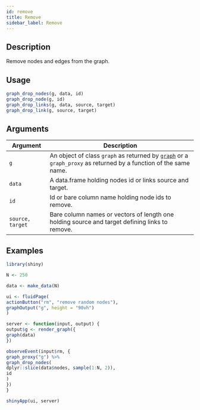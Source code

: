 ```yaml
---
id: remove
title: Remove
sidebar_label: Remove
---
```


## Description

Remove nodes and edges from the graph.


## Usage

```r
graph_drop_nodes(g, data, id)
graph_drop_node(g, id)
graph_drop_links(g, data, source, target)
graph_drop_link(g, source, target)
```


## Arguments

Argument      |Description
------------- |----------------
`g`     |     An object of class `graph` as returned by [`graph`](#graph) or a `graph_proxy`  as returned by a function of the same name.
`data`     |     A data.frame holding nodes id or links source and target.
`id`     |     Id or bare column name holding node ids to remove.
`source, target`     |     Bare column names or vectors of length one holding source and target defining links to remove.


## Examples

```r
library(shiny)

N <- 250

data <- make_data(N)

ui <- fluidPage(
actionButton("rm", "remove random nodes"),
graphOutput("g", height = "90vh")
)

server <- function(input, output) {
output$g <- render_graph({
graph(data)
})

observeEvent(input$rm, {
graph_proxy("g") %>%
graph_drop_nodes(
dplyr::slice(data$nodes, sample(1:N, 2)),
id
)
})
}

shinyApp(ui, server)
```


